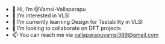 - 👋 Hi, I’m @Vamsi-Vallaparapu
- 👀 I’m interested in VLSI
- 🌱 I’m currently learning Design for Testability in VLSI
- 💞️ I’m looking to collaborate on DFT projects
- 📫 You can reach me  via vallaparapuvamsi389@gmail.com

<!---
Vamsi-Vallaparapu/Vamsi-Vallaparapu is a ✨ special ✨ repository because its `README.md` (this file) appears on your GitHub profile.
You can click the Preview link to take a look at your changes.
--->
